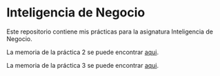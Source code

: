 # Inteligencia de Negocio
Este repositorio contiene mis prácticas para la asignatura Inteligencia de Negocio.

La memoria de la práctica 2 se puede encontrar [aqui](https://github.com/Ocete/Inteligenica-de-Negocio/blob/master/P2/Memoria/memoria.pdf).

La memoria de la práctica 3 se puede encontrar [aqui](https://github.com/Ocete/Inteligenica-de-Negocio/blob/master/P3/Memoria/memoria.pdf).


